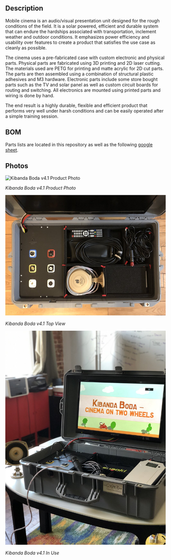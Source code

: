 ## Description

Mobile cinema is an audio/visual presentation unit designed for the rough conditions of the field. It is a solar powered, efficient and durable system that can endure the hardships associated with transportation, inclement weather and outdoor conditions. It emphasizes power efficiency and usability over features to create a product that satisfies the use case as cleanly as possible.

The cinema uses a pre-fabricated case with custom electronic and physical parts. Physical parts are fabricated using 3D printing and 2D laser cutting. The materials used are PETG for printing and matte acrylic for 2D cut parts. The parts are then assembled using a combination of structural plastic adhesives and M3 hardware. Electronic parts include some store bought parts such as the TV and solar panel as well as custom circuit boards for routing and switching. All electronics are mounted using printed parts and wiring is done by hand.

The end result is a highly durable, flexible and efficient product that performs very well under harsh conditions and can be easily operated after a simple training session.

## BOM

Parts lists are located in this repository as well as the following [google sheet](https://docs.google.com/spreadsheets/d/1YABbkeHETHl9nhduOOJQ0aeivhLUgdqu8qCclFDEOm0/edit?usp=sharing).

## Photos

![Kibanda Boda v4.1 Product Photo](/assets/case.png)

_Kibanda Boda v4.1 Product Photo_

![Kibanda Boda v4.1 Top View](/assets/case_top.jpg)

_Kibanda Boda v4.1 Top View_

![Kibanda Boda v4.1 In Use](/assets/case_side.jpg)

_Kibanda Boda v4.1 In Use_
